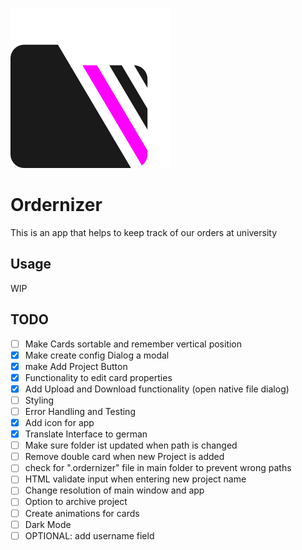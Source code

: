 ![Ordernizer Logo](./public/256x256.png)


# Ordernizer

This is an app that helps to keep track of our orders at university

## Usage

WIP

## TODO

- [ ] Make Cards sortable and remember vertical position
- [x] Make create config Dialog a modal
- [x] make Add Project Button
- [x] Functionality to edit card properties
- [x] Add Upload and Download functionality (open native file dialog)
- [ ] Styling
- [ ] Error Handling and Testing
- [x] Add icon for app
- [x] Translate Interface to german
- [ ] Make sure folder ist updated when path is changed
- [ ] Remove double card when new Project is added
- [ ] check for ".ordernizer" file in main folder to prevent wrong paths
- [ ] HTML validate input when entering new project name
- [ ] Change resolution of main window and app
- [ ] Option to archive project
- [ ] Create animations for cards
- [ ] Dark Mode
- [ ] OPTIONAL: add username field
